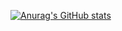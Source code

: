 [![Anurag's GitHub stats](https://github-readme-stats.vercel.app/api?username=tungyao)](https://github.com/tungyao)
